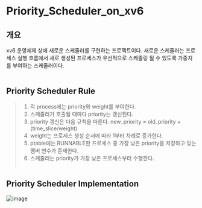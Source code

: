 # Priority_Scheduler_on_xv6

## 개요
xv6 운영체제 상에 새로운 스케줄러를 구현하는 프로젝트이다.
새로운 스케줄러는 프로세스 실행 흐름에서 새로 생성된 프로세스가 우선적으로 스케줄링 될 수 있도록 가중치를 부여하는 스케줄러이다.
<br><br>

## Priority Scheduler Rule
>1. 각 process에는 priority와 weight를 부여한다.
>2. 스케줄러가 호출될 때마다 priority는 갱신된다.
>3. priority 갱신은 다음 규칙을 따른다. new_priority = old_priority + (time_slice/weight)
>4. weight는 프로세스 생성 순서에 따라 1부터 차례로 증가한다.
>5. ptable에는 RUNNABLE한 프로세스 중 가장 낮은 priority를 저장하고 있는 멤버 변수가 존재한다.
>6. 스케줄러는 priority가 가장 낮은 프로세스부터 수행한다.
<br><br>

## Priority Scheduler Implementation
![image](https://user-images.githubusercontent.com/64363668/235943522-bbd0dab0-3dda-4cdb-884d-5353b60f19c6.jpeg)
